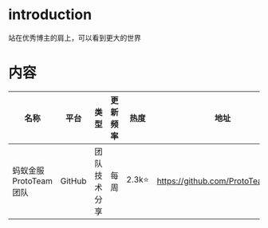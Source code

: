 # introduction
站在优秀博主的肩上，可以看到更大的世界

# 内容

名称|平台|类型|更新频率|热度|地址
---|---|-----|-----|---|---|
蚂蚁金服ProtoTeam团队|GitHub|团队技术分享|每周|2.3k:star:|https://github.com/ProtoTeam/blog

